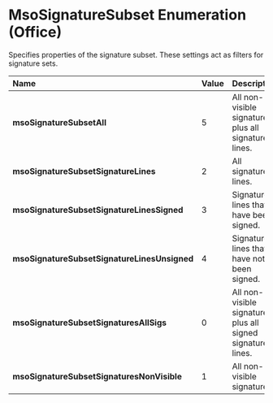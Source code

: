 
# MsoSignatureSubset Enumeration (Office)

Specifies properties of the signature subset. These settings act as filters for signature sets.



|**Name**|**Value**|**Description**|
|:-----|:-----|:-----|
|**msoSignatureSubsetAll**|5|All non-visible signatures plus all signature lines.|
|**msoSignatureSubsetSignatureLines**|2|All signature lines.|
|**msoSignatureSubsetSignatureLinesSigned**|3|Signature lines that have been signed.|
|**msoSignatureSubsetSignatureLinesUnsigned**|4|Signature lines that have not been signed.|
|**msoSignatureSubsetSignaturesAllSigs**|0|All non-visible signatures plus all signed signature lines.|
|**msoSignatureSubsetSignaturesNonVisible**|1|All non-visible signatures.|
